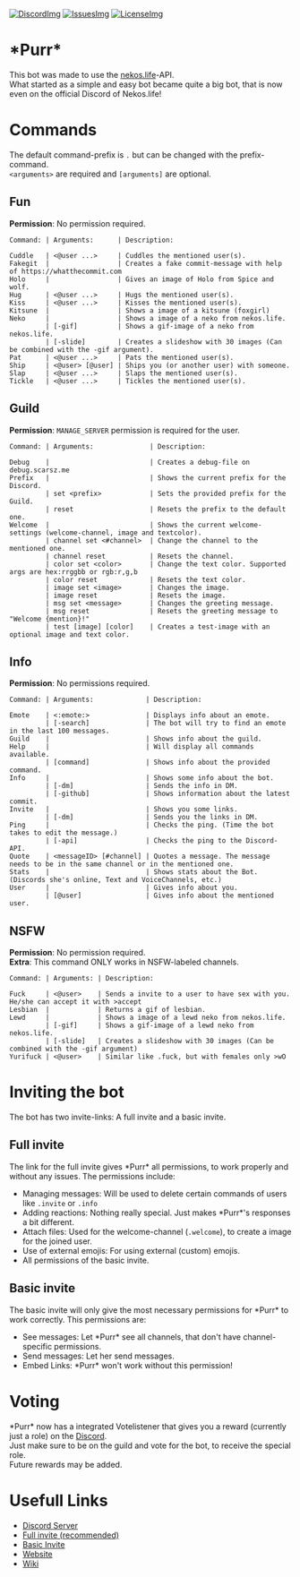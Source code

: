[DiscordImg]: https://img.shields.io/discord/423771795523371019.svg?colorB=%237289DA
[Discord]: https://discord.gg/NB7AFqn
[IssuesImg]: https://img.shields.io/github/issues/Andre601/PurrBot.svg
[Issues]: https://github.com/Andre601/PurrBot/issues
[LicenseImg]: https://img.shields.io/github/license/Andre601/PurrBot.svg
[License]: https://github.com/Andre601/PurrBot/blob/master/LICENSE
[Full invite (recommended)]: https://discordapp.com/oauth2/authorize?client_id=425382319449309197&permissions=322624&scope=bot
[Basic invite]: https://discordapp.com/oauth2/authorize?client_id=425382319449309197&permissions=19456&scope=bot
[Website]: https://purrbot.site
[Wiki]: https://github.com/Andre601/PurrBot/wiki

[![DiscordImg]][Discord] [![IssuesImg]][Issues] [![LicenseImg]][License]

# \*Purr*
This bot was made to use the [nekos.life](https://nekos.life)-API.  
What started as a simple and easy bot became quite a big bot, that is now even on the official Discord of Nekos.life!

# Commands
The default command-prefix is `.` but can be changed with the prefix-command.  
`<arguments>` are required and `[arguments]` are optional.

## Fun
**Permission**: No permission required.
```
Command: | Arguments:      | Description:

Cuddle   | <@user ...>     | Cuddles the mentioned user(s).
Fakegit  |                 | Creates a fake commit-message with help of https://whatthecommit.com
Holo     |                 | Gives an image of Holo from Spice and wolf.
Hug      | <@user ...>     | Hugs the mentioned user(s).
Kiss     | <@user ...>     | Kisses the mentioned user(s).
Kitsune  |                 | Shows a image of a kitsune (foxgirl)
Neko     |                 | Shows a image of a neko from nekos.life.
         | [-gif]          | Shows a gif-image of a neko from nekos.life.
         | [-slide]        | Creates a slideshow with 30 images (Can be combined with the -gif argument).
Pat      | <@user ...>     | Pats the mentioned user(s).
Ship     | <@user> [@user] | Ships you (or another user) with someone.
Slap     | <@user ...>     | Slaps the mentioned user(s).
Tickle   | <@user ...>     | Tickles the mentioned user(s).
```

## Guild
**Permission**: `MANAGE_SERVER` permission is required for the user.
```
Command: | Arguments:              | Description:

Debug    |                         | Creates a debug-file on debug.scarsz.me
Prefix   |                         | Shows the current prefix for the Discord.
         | set <prefix>            | Sets the provided prefix for the Guild.
         | reset                   | Resets the prefix to the default one.
Welcome  |                         | Shows the current welcome-settings (welcome-channel, image and textcolor).
         | channel set <#channel>  | Change the channel to the mentioned one.
         | channel reset           | Resets the channel.
         | color set <color>       | Change the text color. Supported args are hex:rrggbb or rgb:r,g,b
         | color reset             | Resets the text color.
         | image set <image>       | Changes the image.
         | image reset             | Resets the image.
         | msg set <message>       | Changes the greeting message.
         | msg reset               | Resets the greeting message to "Welcome {mention}!"
         | test [image] [color]    | Creates a test-image with an optional image and text color.
```

## Info
**Permission**: No permissions required.
```
Command: | Arguments:             | Description:

Emote    | <:emote:>              | Displays info about an emote.
         | [-search]              | The bot will try to find an emote in the last 100 messages.
Guild    |                        | Shows info about the guild.
Help     |                        | Will display all commands available.
         | [command]              | Shows info about the provided command.
Info     |                        | Shows some info about the bot.
         | [-dm]                  | Sends the info in DM.
         | [-github]              | Shows information about the latest commit.
Invite   |                        | Shows you some links.
         | [-dm]                  | Sends you the links in DM.
Ping     |                        | Checks the ping. (Time the bot takes to edit the message.)
         | [-api]                 | Checks the ping to the Discord-API.
Quote    | <messageID> [#channel] | Quotes a message. The message needs to be in the same channel or in the mentioned one.
Stats    |                        | Shows stats about the Bot. (Discords she's online, Text and VoiceChannels, etc.)
User     |                        | Gives info about you.
         | [@user]                | Gives info about the mentioned user.
```

## NSFW
**Permission**: No permission required.  
**Extra**: This command ONLY works in NSFW-labeled channels.
```
Command: | Arguments: | Description:

Fuck     | <@user>    | Sends a invite to a user to have sex with you. He/she can accept it with >accept
Lesbian  |            | Returns a gif of lesbian.
Lewd     |            | Shows a image of a lewd neko from nekos.life.
         | [-gif]     | Shows a gif-image of a lewd neko from nekos.life.
         | [-slide]   | Creates a slideshow with 30 images (Can be combined with the -gif argument)
Yurifuck | <@user>    | Similar like .fuck, but with females only >wO
```

# Inviting the bot
The bot has two invite-links: A full invite and a basic invite.

## Full invite
The link for the full invite gives \*Purr* all permissions, to work properly and without any issues.
The permissions include:
* Managing messages: Will be used to delete certain commands of users like `.invite` or `.info`
* Adding reactions: Nothing really special. Just makes \*Purr*'s responses a bit different.
* Attach files: Used for the welcome-channel (`.welcome`), to create a image for the joined user.
* Use of external emojis: For using external (custom) emojis.
* All permissions of the basic invite.

## Basic invite
The basic invite will only give the most necessary permissions for \*Purr* to work correctly.
This permissions are:
* See messages: Let \*Purr* see all channels, that don't have channel-specific permissions.
* Send messages: Let her send messages.
* Embed Links: \*Purr* won't work without this permission!

# Voting
\*Purr* now has a integrated Votelistener that gives you a reward (currently just a role) on the [Discord].  
Just make sure to be on the guild and vote for the bot, to receive the special role.  
Future rewards may be added.

# Usefull Links
* [Discord Server][Discord]
* [Full invite (recommended)]
* [Basic Invite]
* [Website]
* [Wiki]
